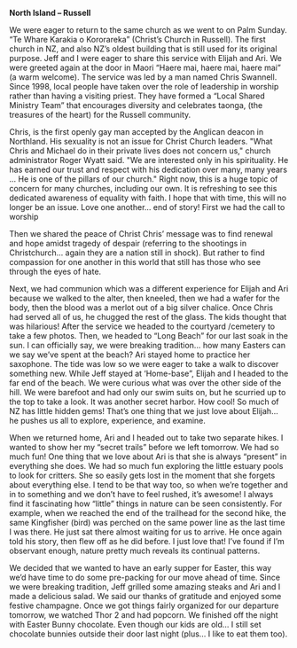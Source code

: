 **North Island – Russell**

We were eager to return to the same church as we went to on
Palm Sunday. “Te Whare Karakia o Kororareka” (Christ’s Church in
Russell). The first church in NZ, and also NZ’s oldest building that is
still used for its original purpose. Jeff and I were eager to share this
service with Elijah and Ari. We were greeted again at the door in
Maori “Haere mai, haere mai, haere mai” (a warm welcome).
The service was led by a man named Chris Swannell. Since 1998,
local people have taken over the role of leadership in worship
rather than having a visiting priest. They have formed a “Local
Shared Ministry Team” that encourages diversity and
celebrates taonga, (the treasures of the heart) for the Russell
community.

Chris, is the first openly gay man accepted by the Anglican
deacon in Northland. His sexuality is not an issue for Christ Church
leaders. "What Chris and Michael do in their private lives does not
concern us," church administrator Roger Wyatt said. "We are
interested only in his spirituality. He has earned our trust and
respect with his dedication over many, many years ... He is one of
the pillars of our church." Right now, this is a huge topic of concern
for many churches, including our own. It is refreshing to see this
dedicated awareness of equality with faith. I hope that with time,
this will no longer be an issue. Love one another… end of story!
First we had the call to worship

Then we shared the peace of Christ Chris’ message was to find renewal and hope amidst tragedy of
despair (referring to the shootings in Christchurch… again they are
a nation still in shock). But rather to find compassion for one another in this world that still has those who see through the eyes
of hate.

Next, we had communion which was a different experience for
Elijah and Ari because we walked to the alter, then kneeled, then
we had a wafer for the body, then the blood was a merlot out of
a big silver chalice. Once Chris had served all of us, he chugged
the rest of the glass. The kids thought that was hilarious!
After the service we headed to the courtyard /cemetery to take
a few photos. Then, we headed to “Long Beach” for our last soak
in the sun. I can officially say, we were breaking tradition… how
many Easters can we say we’ve spent at the beach? Ari stayed
home to practice her saxophone. The tide was low so we were
eager to take a walk to discover something new. While Jeff stayed
at ‘Home-base”, Elijah and I headed to the far end of the beach.
We were curious what was over the other side of the hill. We were
barefoot and had only our swim suits on, but he scurried up to the
top to take a look. It was another secret harbor. How cool! So
much of NZ has little hidden gems! That’s one thing that we just
love about Elijah… he pushes us all to explore, experience, and
examine.

When we returned home, Ari and I headed out to take two
separate hikes. I wanted to show her my “secret trails” before we
left tomorrow. We had so much fun! One thing that we love about
Ari is that she is always “present” in everything she does. We had
so much fun exploring the little estuary pools to look for critters. She
so easily gets lost in the moment that she forgets about everything
else. I tend to be that way too, so when we’re together and in to
something and we don’t have to feel rushed, it’s awesome!
I always find it fascinating how “little” things in nature can be seen
consistently. For example, when we reached the end of the
trailhead for the second hike, the same Kingfisher (bird) was
perched on the same power line as the last time I was there. He
just sat there almost waiting for us to arrive. He once again told his
story, then flew off as he did before. I just love that! I’ve found if
I’m observant enough, nature pretty much reveals its continual
patterns.

We decided that we wanted to have an early supper for Easter,
this way we’d have time to do some pre-packing for our move
ahead of time. Since we were breaking tradition, Jeff grilled some
amazing steaks and Ari and I made a delicious salad. We said our
thanks of gratitude and enjoyed some festive champagne.
Once we got things fairly organized for our departure tomorrow,
we watched Thor 2 and had popcorn. We finished off the night
with Easter Bunny chocolate. Even though our kids are old… I still
set chocolate bunnies outside their door last night (plus… I like to
eat them too).
